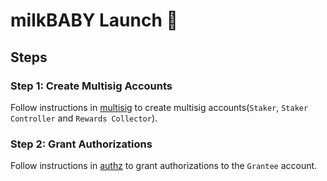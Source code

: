 # milkBABY Launch 🥛

## Steps

### Step 1: Create Multisig Accounts

Follow instructions in [multisig](./multisig) to create multisig accounts(`Staker`, `Staker Controller` and `Rewards Collector`).

### Step 2: Grant Authorizations

Follow instructions in [authz](./authz) to grant authorizations to the `Grantee` account.

